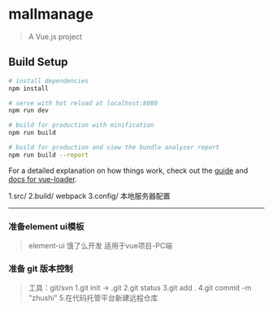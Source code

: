 # mallmanage

> A Vue.js project

## Build Setup

``` bash
# install dependencies
npm install

# serve with hot reload at localhost:8080
npm run dev

# build for production with minification
npm run build

# build for production and view the bundle analyzer report
npm run build --report
```

For a detailed explanation on how things work, check out the [guide](http://vuejs-templates.github.io/webpack/) and [docs for vue-loader](http://vuejs.github.io/vue-loader).


1.src/
2.build/ webpack
3.config/ 本地服务器配置


--------------
### 准备element ui模板
>element-ui 饿了么开发
>适用于vue项目-PC端

### 准备 git 版本控制
> 工具：git/svn
1.git init -> .git
2.git status
3.git add .
4.git commit -m "zhushi"
5.在代码托管平台新建远程仓库
